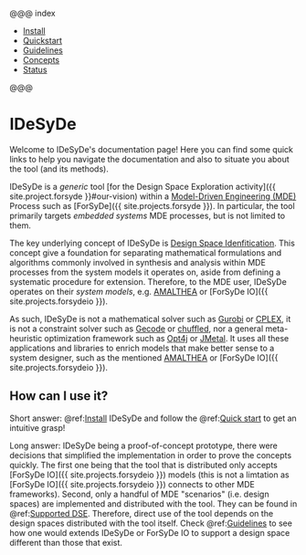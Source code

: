 @@@ index

* [Install](usage/install.md)
* [Quickstart](usage/quickstart.md)
* [Guidelines](usage/guidelines.md)
* [Concepts](concepts/concepts.md)
* [Status](usage/status.md)

@@@

# IDeSyDe

Welcome to IDeSyDe's documentation page! Here you can find some quick links to help you navigate the documentation
and also to situate you about the tool (and its methods).


IDeSyDe is a *generic* tool [for the Design Space Exploration activity]({{ site.project.forsyde }}#our-vision)
within a [Model-Driven Engineering (MDE)](https://www.sciencedirect.com/topics/computer-science/model-driven-engineering)
Process such as [ForSyDe]({{ site.projects.forsyde }}). In particular,
the tool primarily targets *embedded systems* MDE processes, but is not limited to them.


The key underlying concept of IDeSyDe is [Design Space Idenfitication](https://ieeexplore.ieee.org/document/9474082).
This concept give a foundation for separating mathematical formulations and algorithms commonly involved in synthesis and analysis within MDE processes
from the system models it operates on, aside from defining a systematic procedure for extension.
Therefore, to the MDE user, IDeSyDe operates on their *system models*, e.g. [AMALTHEA](https://www.eclipse.org/app4mc/) or 
[ForSyDe IO]({{ site.projects.forsydeio }}).

<!-- IDeSyDe is in fact an implementation of it, and it powers all guarantees and decoupling
seen in the tool itself.  Try [Concepts](/concepts)! -->

<!-- ## What is IDeSyDe? -->

As such, IDeSyDe is not a mathematical solver such as [Gurobi](https://www.gurobi.com/) or 
[CPLEX](https://www.ibm.com/analytics/cplex-optimizer), it is not a constraint solver
such as [Gecode](https://www.gecode.org/) or [chuffled](https://github.com/chuffed/chuffed),
nor a general meta-heuristic optimization framework
such as [Opt4j](https://sdarg.github.io/opt4j/) or [JMetal](https://jmetal.github.io/jMetal/).
It uses all these applications and libraries to enrich models that make
better sense to a system designer, such as the mentioned [AMALTHEA](https://www.eclipse.org/app4mc/) or 
[ForSyDe IO]({{ site.projects.forsydeio }}). 

<!-- A quick glance at [Concepts](/concepts) can likely clarify this further! -->

## How can I use it?

Short answer: @ref:[Install](usage/install.md) IDeSyDe and follow the @ref:[Quick start](usage/quickstart.md) to get an intuitive grasp!

Long answer:
IDeSyDe being a proof-of-concept prototype, there were decisions that simplified the implementation in order
to prove the concepts quickly. The first one being that the tool that is distributed only accepts [ForSyDe IO]({{ site.projects.forsydeio }})
models (this is not a limtation as [ForSyDe IO]({{ site.projects.forsydeio }}) connects to other MDE frameworks). 
Second, only a handful of MDE "scenarios" (i.e. design spaces) are implemented and distributed with the tool.
They can be found in @ref:[Supported DSE](usage/status.md).
Therefore, direct use of the tool depends on the design spaces distributed with the tool itself. Check @ref:[Guidelines](usage/guidelines.md)
to see how one would extends IDeSyDe or ForSyDe IO to support a design space different than those that exist.

<!-- 
## What can IDeSyDe do for me?

As a tool for Design Space Exploration, IDeSyDe can potentially give you design decisions on your models
such as mappings, schedules, allocations among others. 

These decisions are not random: they respect
design constraints such as memory, time or energy.

This also means that if you let IDeSyDe run long enough, and have just the right amount of computational resources,
it can can give back a solution "*Your design is not possible*".
It is always good to know designs are not possible before they crash! -->

